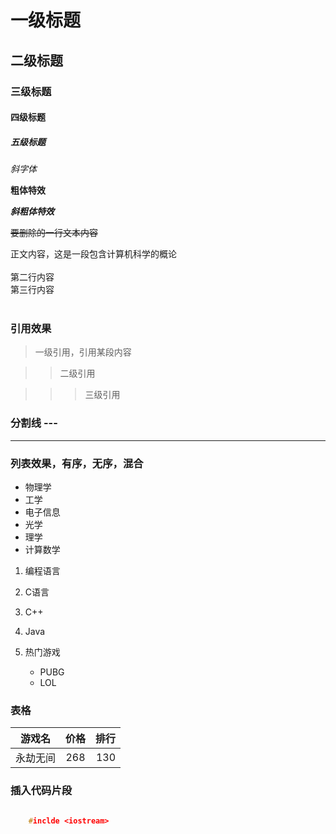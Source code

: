 # 一级标题

## 二级标题

### 三级标题	

#### 四级标题

##### 五级标题

*斜字体*

**粗体特效**

***斜粗体特效***

~~要删除的一行文本内容~~

正文内容，这是一段包含计算机科学的概论<br><br>
第二行内容<br>
第三行内容<br><br>

### 引用效果

> 一级引用，引用某段内容

>> 二级引用

>>> 三级引用

### 分割线 \-\-\-

-----------

### 列表效果，有序，无序，混合

* 物理学
* 工学
 * 电子信息
 * 光学
* 理学
 * 计算数学

1. 编程语言
  1. C语言
  2. C++
  3. Java

1. 热门游戏
   * PUBG
   * LOL

### 表格

游戏名|价格|排行
--|:--:|--:
永劫无间|268|130

### 插入代码片段

```c++

    #inclde <iostream>



